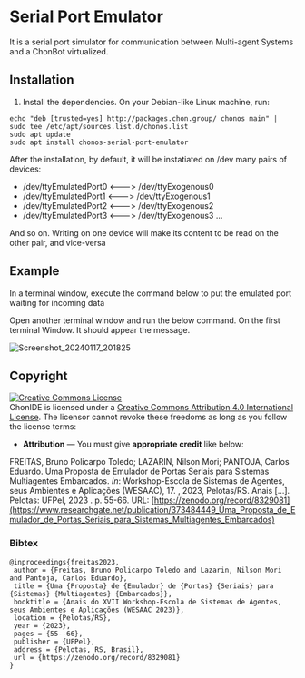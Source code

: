 # Serial Port Emulator
It is a serial port simulator for communication between Multi-agent Systems and a ChonBot virtualized.

## Installation
1) Install the dependencies. On your Debian-like Linux machine, run:

```console
echo "deb [trusted=yes] http://packages.chon.group/ chonos main" | sudo tee /etc/apt/sources.list.d/chonos.list
sudo apt update
sudo apt install chonos-serial-port-emulator
```

After the installation, by default, it will be instatiated on /dev many pairs of devices:

- /dev/ttyEmulatedPort0 <---> /dev/ttyExogenous0
- /dev/ttyEmulatedPort1 <---> /dev/ttyExogenous1
- /dev/ttyEmulatedPort2 <---> /dev/ttyExogenous2
- /dev/ttyEmulatedPort3 <---> /dev/ttyExogenous3
...

And so on. Writing on one device will make its content to be read on the other pair, and vice-versa

## Example
In a terminal window, execute the command below to put the emulated port waiting for incoming data

Open another terminal window and run the below command. On the first terminal Window. It should appear the message.

![Screenshot_20240117_201825](https://github.com/chon-group/dpkg-virtualport-driver/assets/32855001/3aefe904-f3cd-49a9-a6e8-91eeb423b245)

## Copyright
<a rel="license" href="http://creativecommons.org/licenses/by/4.0/"><img alt="Creative Commons License" style="border-width:0" src="https://i.creativecommons.org/l/by/4.0/88x31.png" /></a><br />ChonIDE is licensed under a <a rel="license" href="http://creativecommons.org/licenses/by/4.0/">Creative Commons Attribution 4.0 International License</a>. The licensor cannot revoke these freedoms as long as you follow the license terms:

* __Attribution__ — You must give __appropriate credit__ like below:

FREITAS, Bruno Policarpo Toledo; LAZARIN, Nilson Mori; PANTOJA, Carlos Eduardo. Uma Proposta de Emulador de Portas Seriais para Sistemas Multiagentes Embarcados. _In_: Workshop-Escola de Sistemas de Agentes, seus Ambientes e Aplicações (WESAAC), 17. , 2023, Pelotas/RS. Anais [...]. Pelotas: UFPel, 2023 . p. 55-66. URL: [https://zenodo.org/record/8329081](https://www.researchgate.net/publication/373484449_Uma_Proposta_de_Emulador_de_Portas_Seriais_para_Sistemas_Multiagentes_Embarcados)

### Bibtex

```
@inproceedings{freitas2023,
 author = {Freitas, Bruno Policarpo Toledo and Lazarin, Nilson Mori and Pantoja, Carlos Eduardo},
 title = {Uma {Proposta} de {Emulador} de {Portas} {Seriais} para {Sistemas} {Multiagentes} {Embarcados}},
 booktitle = {Anais do XVII Workshop-Escola de Sistemas de Agentes, seus Ambientes e Aplicações (WESAAC 2023)},
 location = {Pelotas/RS},
 year = {2023},
 pages = {55--66},
 publisher = {UFPel},
 address = {Pelotas, RS, Brasil},
 url = {https://zenodo.org/record/8329081}
}

```

